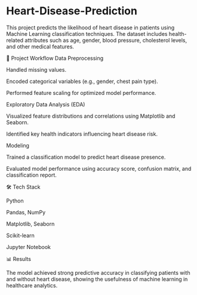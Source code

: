 # Heart-Disease-Prediction

This project predicts the likelihood of heart disease in patients using Machine Learning classification techniques. The dataset includes health-related attributes such as age, gender, blood pressure, cholesterol levels, and other medical features.

📌 Project Workflow
Data Preprocessing

Handled missing values.

Encoded categorical variables (e.g., gender, chest pain type).

Performed feature scaling for optimized model performance.

Exploratory Data Analysis (EDA)

Visualized feature distributions and correlations using Matplotlib and Seaborn.

Identified key health indicators influencing heart disease risk.

Modeling

Trained a classification model to predict heart disease presence.

Evaluated model performance using accuracy score, confusion matrix, and classification report.

🛠️ Tech Stack

Python

Pandas, NumPy

Matplotlib, Seaborn

Scikit-learn

Jupyter Notebook

📊 Results

The model achieved strong predictive accuracy in classifying patients with and without heart disease, showing the usefulness of machine learning in healthcare analytics.
